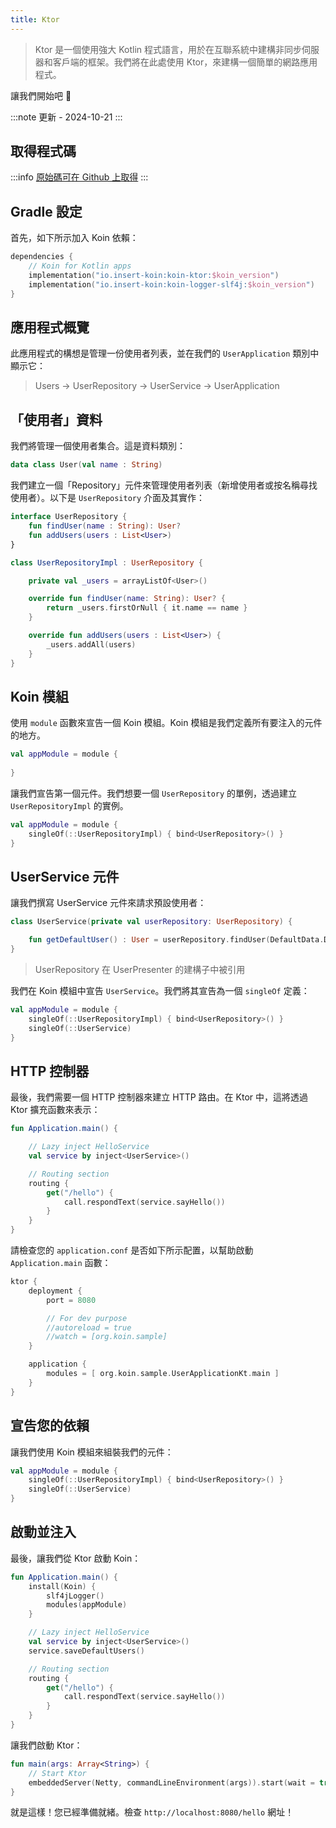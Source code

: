 ```yaml
---
title: Ktor
---
```


> Ktor 是一個使用強大 Kotlin 程式語言，用於在互聯系統中建構非同步伺服器和客戶端的框架。我們將在此處使用 Ktor，來建構一個簡單的網路應用程式。

讓我們開始吧 🚀

:::note
更新 - 2024-10-21
:::

## 取得程式碼

:::info
[原始碼可在 Github 上取得](https://github.com/InsertKoinIO/koin-getting-started/tree/main/ktor)
:::

## Gradle 設定

首先，如下所示加入 Koin 依賴：

```kotlin
dependencies {
    // Koin for Kotlin apps
    implementation("io.insert-koin:koin-ktor:$koin_version")
    implementation("io.insert-koin:koin-logger-slf4j:$koin_version")
}
```

## 應用程式概覽

此應用程式的構想是管理一份使用者列表，並在我們的 `UserApplication` 類別中顯示它：

> Users -> UserRepository -> UserService -> UserApplication

## 「使用者」資料

我們將管理一個使用者集合。這是資料類別：

```kotlin
data class User(val name : String)
```

我們建立一個「Repository」元件來管理使用者列表（新增使用者或按名稱尋找使用者）。以下是 `UserRepository` 介面及其實作：

```kotlin
interface UserRepository {
    fun findUser(name : String): User?
    fun addUsers(users : List<User>)
}

class UserRepositoryImpl : UserRepository {

    private val _users = arrayListOf<User>()

    override fun findUser(name: String): User? {
        return _users.firstOrNull { it.name == name }
    }

    override fun addUsers(users : List<User>) {
        _users.addAll(users)
    }
}
```

## Koin 模組

使用 `module` 函數來宣告一個 Koin 模組。Koin 模組是我們定義所有要注入的元件的地方。

```kotlin
val appModule = module {
    
}
```

讓我們宣告第一個元件。我們想要一個 `UserRepository` 的單例，透過建立 `UserRepositoryImpl` 的實例。

```kotlin
val appModule = module {
    singleOf(::UserRepositoryImpl) { bind<UserRepository>() }
}
```

## UserService 元件

讓我們撰寫 UserService 元件來請求預設使用者：

```kotlin
class UserService(private val userRepository: UserRepository) {

    fun getDefaultUser() : User = userRepository.findUser(DefaultData.DEFAULT_USER.name) ?: error("Can't find default user")
}
```

> UserRepository 在 UserPresenter 的建構子中被引用

我們在 Koin 模組中宣告 `UserService`。我們將其宣告為一個 `singleOf` 定義：

```kotlin
val appModule = module {
    singleOf(::UserRepositoryImpl) { bind<UserRepository>() }
    singleOf(::UserService)
}
```

## HTTP 控制器

最後，我們需要一個 HTTP 控制器來建立 HTTP 路由。在 Ktor 中，這將透過 Ktor 擴充函數來表示：

```kotlin
fun Application.main() {

    // Lazy inject HelloService
    val service by inject<UserService>()

    // Routing section
    routing {
        get("/hello") {
            call.respondText(service.sayHello())
        }
    }
}
```

請檢查您的 `application.conf` 是否如下所示配置，以幫助啟動 `Application.main` 函數：

```kotlin
ktor {
    deployment {
        port = 8080

        // For dev purpose
        //autoreload = true
        //watch = [org.koin.sample]
    }

    application {
        modules = [ org.koin.sample.UserApplicationKt.main ]
    }
}
```

## 宣告您的依賴

讓我們使用 Koin 模組來組裝我們的元件：

```kotlin
val appModule = module {
    singleOf(::UserRepositoryImpl) { bind<UserRepository>() }
    singleOf(::UserService)
}
```

## 啟動並注入

最後，讓我們從 Ktor 啟動 Koin：

```kotlin
fun Application.main() {
    install(Koin) {
        slf4jLogger()
        modules(appModule)
    }

    // Lazy inject HelloService
    val service by inject<UserService>()
    service.saveDefaultUsers()

    // Routing section
    routing {
        get("/hello") {
            call.respondText(service.sayHello())
        }
    }
}
```

讓我們啟動 Ktor：

```kotlin
fun main(args: Array<String>) {
    // Start Ktor
    embeddedServer(Netty, commandLineEnvironment(args)).start(wait = true)
}
```

就是這樣！您已經準備就緒。檢查 `http://localhost:8080/hello` 網址！